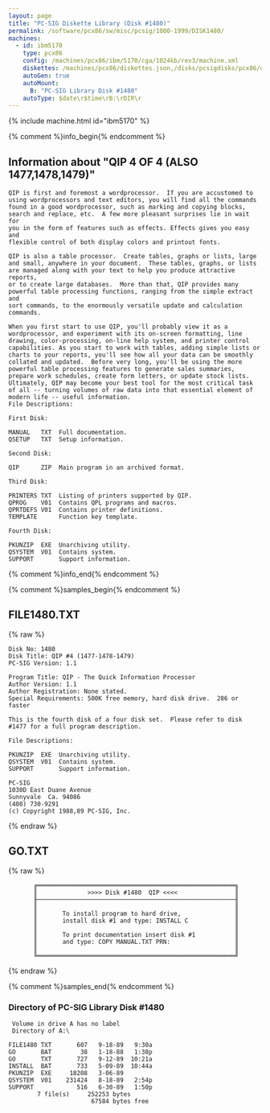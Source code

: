 ```yaml
---
layout: page
title: "PC-SIG Diskette Library (Disk #1480)"
permalink: /software/pcx86/sw/misc/pcsig/1000-1999/DISK1480/
machines:
  - id: ibm5170
    type: pcx86
    config: /machines/pcx86/ibm/5170/cga/1024kb/rev3/machine.xml
    diskettes: /machines/pcx86/diskettes.json,/disks/pcsigdisks/pcx86/diskettes.json
    autoGen: true
    autoMount:
      B: "PC-SIG Library Disk #1480"
    autoType: $date\r$time\rB:\rDIR\r
---
```


{% include machine.html id="ibm5170" %}

{% comment %}info_begin{% endcomment %}

## Information about "QIP  4 OF 4 (ALSO 1477,1478,1479)"

    QIP is first and foremost a wordprocessor.  If you are accustomed to
    using wordprocessors and text editors, you will find all the commands
    found in a good wordprocessor, such as marking and copying blocks,
    search and replace, etc.  A few more pleasant surprises lie in wait for
    you in the form of features such as effects. Effects gives you easy and
    flexible control of both display colors and printout fonts.
    
    QIP is also a table processor.  Create tables, graphs or lists, large
    and small, anywhere in your document.  These tables, graphs, or lists
    are managed along with your text to help you produce attractive reports,
    or to create large databases.  More than that, QIP provides many
    powerful table processing functions, ranging from the simple extract and
    sort commands, to the enormously versatile update and calculation
    commands.
    
    When you first start to use QIP, you'll probably view it as a
    wordprocessor, and experiment with its on-screen formatting, line
    drawing, color-processing, on-line help system, and printer control
    capabilities. As you start to work with tables, adding simple lists or
    charts to your reports, you'll see how all your data can be smoothly
    collated and updated.  Before very long, you'll be using the more
    powerful table processing features to generate sales summaries,
    prepare work schedules, create form letters, or update stock lists.
    Ultimately, QIP may become your best tool for the most critical task
    of all -- turning volumes of raw data into that essential element of
    modern life -- useful information.
    File Descriptions:
    
    First Disk:
    
    MANUAL   TXT  Full documentation.
    QSETUP   TXT  Setup information.
    
    Second Disk:
    
    QIP      ZIP  Main program in an archived format.
    
    Third Disk:
    
    PRINTERS TXT  Listing of printers supported by QIP.
    QPROG    V01  Contains QPL programs and macros.
    QPRTDEFS V01  Contains printer definitions.
    TEMPLATE      Function key template.
    
    Fourth Disk:
    
    PKUNZIP  EXE  Unarchiving utility.
    QSYSTEM  V01  Contains system.
    SUPPORT       Support information.
{% comment %}info_end{% endcomment %}

{% comment %}samples_begin{% endcomment %}

## FILE1480.TXT

{% raw %}
```
Disk No: 1480
Disk Title: QIP #4 (1477-1478-1479)
PC-SIG Version: 1.1

Program Title: QIP - The Quick Information Processor
Author Version: 1.1
Author Registration: None stated.
Special Requirements: 500K free memory, hard disk drive.  286 or faster

This is the fourth disk of a four disk set.  Please refer to disk
#1477 for a full program description.

File Descriptions:

PKUNZIP  EXE  Unarchiving utility.
QSYSTEM  V01  Contains system.
SUPPORT       Support information.

PC-SIG
1030D East Duane Avenue
Sunnyvale  Ca. 94086
(408) 730-9291
(c) Copyright 1988,89 PC-SIG, Inc.

```
{% endraw %}

## GO.TXT

{% raw %}
```
       ╔═══════════════════════════════════════════════════════╗
       ║              >>>> Disk #1480  QIP <<<<                ║
       ╟───────────────────────────────────────────────────────╢
       ║                                                       ║
       ║       To install program to hard drive,               ║
       ║       install disk #1 and type: INSTALL C             ║
       ║                                                       ║
       ║       To print documentation insert disk #1           ║
       ║       and type: COPY MANUAL.TXT PRN:                  ║
       ║                                                       ║
       ╚═══════════════════════════════════════════════════════╝
```
{% endraw %}

{% comment %}samples_end{% endcomment %}

### Directory of PC-SIG Library Disk #1480

     Volume in drive A has no label
     Directory of A:\

    FILE1480 TXT       607   9-18-89   9:30a
    GO       BAT        38   1-18-88   1:38p
    GO       TXT       727   9-12-89  10:21a
    INSTALL  BAT       733   5-09-89  10:44a
    PKUNZIP  EXE     18208   3-06-89
    QSYSTEM  V01    231424   8-18-89   2:54p
    SUPPORT            516   6-30-89   1:50p
            7 file(s)     252253 bytes
                           67584 bytes free
